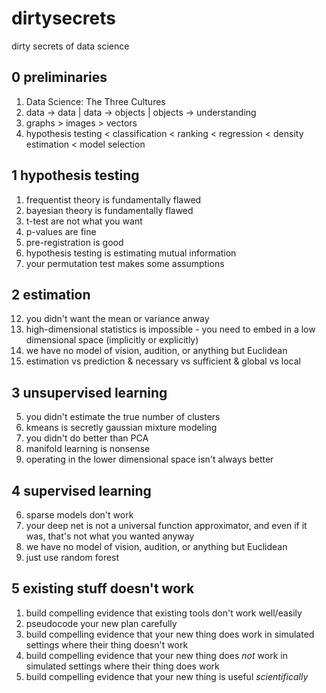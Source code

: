 # dirtysecrets
dirty secrets of data science


## 0 preliminaries

1. Data Science: The Three Cultures
2. data -> data | data -> objects | objects -> understanding
3. graphs > images > vectors
4. hypothesis testing < classification < ranking < regression < density estimation < model selection


## 1 hypothesis testing

1. frequentist theory is fundamentally flawed
2. bayesian theory is fundamentally flawed
3. t-test are not what you want
4. p-values are fine
5. pre-registration is good
8. hypothesis testing is estimating mutual information
13. your permutation test makes some assumptions


## 2 estimation

12. you didn't want the mean or variance anway
15. high-dimensional statistics is impossible - you need to embed in a low dimensional space (implicitly or explicitly)
16. we have no model of vision, audition, or anything but Euclidean
13. estimation vs prediction & necessary vs sufficient & global vs local


## 3 unsupervised learning

5. you didn't estimate the true number of clusters
6. kmeans is secretly gaussian mixture modeling
9. you didn't do better than PCA
10. manifold learning is nonsense
11. operating in the lower dimensional space isn't always better

## 4 supervised learning

6. sparse models don't work
7. your deep net is not a universal function approximator, and even if it was, that's not what you wanted anyway
16. we have no model of vision, audition, or anything but Euclidean
1. just use random forest

## 5 existing stuff doesn't work

1. build compelling evidence that existing tools don't work well/easily
2. pseudocode your new plan carefully
3. build compelling evidence that your new thing does work in simulated settings where their thing doesn't work
3. build compelling evidence that your new thing does *not* work in simulated settings where their thing does work
4. build compelling evidence that your new thing is useful *scientifically*







